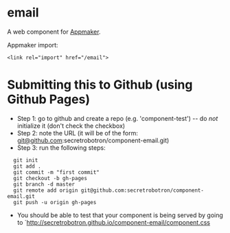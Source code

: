 email
================

A web component for [Appmaker](https://github.com/mozilla-appmaker/appmaker).

Appmaker import:
```
<link rel="import" href="/email">
```

# Submitting this to Github (using Github Pages)

* Step 1: go to github and create a repo (e.g. 'component-test') -- do _not_ initialize it (don't check the checkbox)
* Step 2: note the URL (it will be of the form: git@github.com:secretrobotron/component-email.git)
* Step 3: run the following steps:

```
  git init
  git add .
  git commit -m "first commit"
  git checkout -b gh-pages
  git branch -d master
  git remote add origin git@github.com:secretrobotron/component-email.git
  git push -u origin gh-pages
```

* You should be able to test that your component is being served by going to `http://secretrobotron.github.io/component-email/component.css
